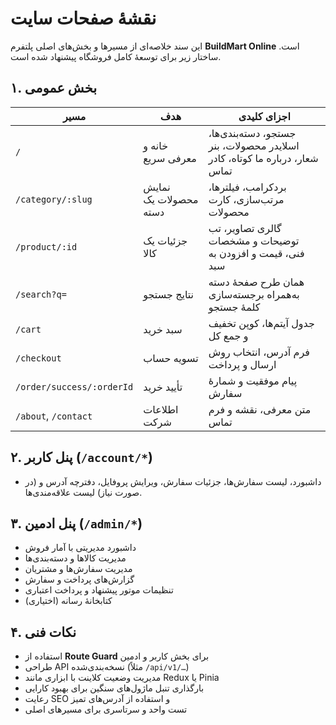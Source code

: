 # نقشهٔ صفحات سایت

این سند خلاصه‌ای از مسیرها و بخش‌های اصلی پلتفرم **BuildMart Online** است. ساختار زیر برای توسعهٔ کامل فروشگاه پیشنهاد شده است.

## ۱. بخش عمومی

| مسیر | هدف | اجزای کلیدی |
|------|-----|--------------|
|`/`|خانه و معرفی سریع|جستجو، دسته‌بندی‌ها، اسلایدر محصولات، بنر شعار، درباره ما کوتاه، کادر تماس|
|`/category/:slug`|نمایش محصولات یک دسته|بردکرامب، فیلتر‌ها، مرتب‌سازی، کارت محصولات|
|`/product/:id`|جزئیات یک کالا|گالری تصاویر، تب توضیحات و مشخصات فنی، قیمت و افزودن به سبد|
|`/search?q=`|نتایج جستجو|همان طرح صفحهٔ دسته به‌همراه برجسته‌سازی کلمهٔ جستجو|
|`/cart`|سبد خرید|جدول آیتم‌ها، کوپن تخفیف و جمع کل|
|`/checkout`|تسویه حساب|فرم آدرس، انتخاب روش ارسال و پرداخت|
|`/order/success/:orderId`|تأیید خرید|پیام موفقیت و شمارهٔ سفارش|
|`/about`, `/contact`|اطلاعات شرکت|متن معرفی، نقشه و فرم تماس|

## ۲. پنل کاربر (`/account/*`)

- داشبورد، لیست سفارش‌ها، جزئیات سفارش، ویرایش پروفایل، دفترچه آدرس و (در صورت نیاز) لیست علاقه‌مندی‌ها.

## ۳. پنل ادمین (`/admin/*`)

- داشبورد مدیریتی با آمار فروش
- مدیریت کالاها و دسته‌بندی‌ها
- مدیریت سفارش‌ها و مشتریان
- گزارش‌های پرداخت و سفارش
- تنظیمات موتور پیشنهاد و پرداخت اعتباری
- کتابخانهٔ رسانه (اختیاری)

## ۴. نکات فنی

- استفاده از **Route Guard** برای بخش کاربر و ادمین
- طراحی API نسخه‌بندی‌شده (مثلاً `/api/v1/…`)
- مدیریت وضعیت کلاینت با ابزاری مانند Redux یا Pinia
- بارگذاری تنبل ماژول‌های سنگین برای بهبود کارایی
- رعایت SEO و استفاده از آدرس‌های تمیز
- تست واحد و سرتاسری برای مسیرهای اصلی

